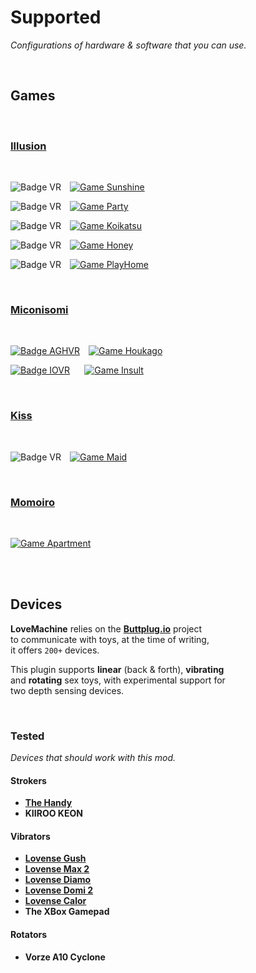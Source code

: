 
# Supported

*Configurations of hardware & software that you can use.*

<br>

## Games

<br>

### **[Illusion]**

<br>

![Badge VR]   [![Game Sunshine]][Koikatsu Sunshine]

![Badge VR]   [![Game Party]][Koikatsu Party]

![Badge VR]   [![Game Koikatsu]][Koikatsu]

![Badge VR]   [![Game Honey]][Honey Select 2]

![Badge VR]   [![Game PlayHome]][PlayHome]


<br>

### **[Miconisomi]**

<br>

[![Badge AGHVR]][AGHVR]   [![Game Houkago]][Houkago Rinkan Chuudoku]

[![Badge IOVR]][IOVR]     [![Game Insult]][Insult Order]

<br>

### **[Kiss]**

<br>

![Badge VR]   [![Game Maid]][Custom Order Maid 3D 2]

<br>

### **[Momoiro]**

<br>

[![Game Apartment]][Our Apartment]

<br>
<br>

## Devices

**LoveMachine** relies on the **[Buttplug.io]** project <br>
to communicate with toys, at the time of writing, <br>
it offers `200+` devices.

This plugin supports **linear** (back & forth), **vibrating** <br>
and **rotating** sex toys, with experimental support for <br>
two depth sensing devices.

<br>

### Tested

*Devices that should work with this mod.*

#### Strokers

- **[The Handy]**
- **KIIROO KEON**

#### Vibrators

- **[Lovense Gush]**
- **[Lovense Max 2]**
- **[Lovense Diamo]**
- **[Lovense Domi 2]**
- **[Lovense Calor]**
- **The XBox Gamepad**

#### Rotators

- **Vorze A10 Cyclone**

<br>


<!----------------------------------------------------------------------------->

[Buttplug.io]: https://github.com/buttplugio/buttplug

[AGHVR]: https://github.com/Eusth/AGHVR
[IOVR]: https://github.com/Eusth/IOVR


<!--------------------------------[ Ｇａｍｅｓ ]--------------------------------->

[Custom Order Maid 3D 2]: https://store.steampowered.com/app/1097580/CUSTOM_ORDER_MAID_3D2_Its_a_Night_Magic/
[Koikatsu Sunshine]: http://www.illusion.jp/preview/koikatsu_sunshine/
[Koikatsu Party]: http://koikatsuparty.illusion.jp/
[Our Apartment]: https://momoirosoft.itch.io/our-apartment
[Koikatsu]: http://www.illusion.jp/preview/koikatu/
[PlayHome]: http://www.illusion.jp/preview/playhome/


<!-----------------------------[ Ｄｅｖｅｌｏｐｅｒ ]----------------------------->

[Miconisomi]: https://miconisomi.xii.jp/
[Illusion]: http://www.illusion.jp/index2.html
[Momoiro]: https://momoirosoft.itch.io/
[Kiss]: https://store.steampowered.com/developer/s-court/


<!------------------------[ Ｓｐｏｎｓｏｒｅｄ　Ｌｉｎｋｓ ]------------------------>

[Houkago Rinkan Chuudoku]: https://www.dlsite.com/maniax/dlaf/=/t/n/link/work/aid/sauceke/locale/en_US/id/RJ189924.html/?locale=en_US
[Honey Select 2]: https://www.dlsite.com/pro/dlaf/=/t/n/link/work/aid/sauceke/locale/en_US/id/VJ013722.html/?locale=en_US
[Insult Order]: https://www.dlsite.com/maniax/dlaf/=/t/n/link/work/aid/sauceke/locale/en_US/id/RJ220246.html/?locale=en_US

[The Handy]: https://www.thehandy.com/?ref=saucekebenfield&utm_source=saucekebenfield&utm_medium=affiliate&utm_campaign=The+Handy+Affiliate+program

[Lovense Domi 2]: https://www.lovense.com/r/77i51d
[Lovense Calor]: https://www.lovense.com/r/vu65q6
[Lovense Max 2]: https://www.lovense.com/r/k8bbja
[Lovense Diamo]: https://www.lovense.com/r/54xpc7
[Lovense Gush]: https://www.lovense.com/r/f7lki7


<!----------------------------[ Ｇａｍｅ　Ｂａｄｇｅｓ ]--------------------------->

[Game Apartment]: https://img.shields.io/badge/Our_Apartment-ff686d?style=flat
[Game Sunshine]: https://img.shields.io/badge/Koikatsu_Sunshine-2cc1ff?style=flat
[Game Koikatsu]: https://img.shields.io/badge/Koikatsu-f9799c?style=flat
[Game PlayHome]: https://img.shields.io/badge/PlayHome-d1215d?style=flat
[Game Houkago]: https://img.shields.io/badge/Houkago_Rinkan_Chuudoku-671197?style=flat
[Game Insult]: https://img.shields.io/badge/Insult_Order-4d3962?style=flat
[Game Honey]: https://img.shields.io/badge/Honey_Select_2-d53b36?style=flat
[Game Party]: https://img.shields.io/badge/Koikatsu_Party-ff78a4?style=flat
[Game Maid]: https://img.shields.io/badge/Custom_Order_Maid_3D_2-ddc756?style=flat


<!------------------------------[ Ｂａｄｇｅｓ ]--------------------------------->

[Badge AGHVR]: https://img.shields.io/badge/ＡＧＨＶＲ-0D0D0D?style=flat&logoColor=white&logo=GoogleCardboard
[Badge IOVR]: https://img.shields.io/badge/ＩＯＶＲ-0D0D0D?style=flat&logoColor=white&logo=GoogleCardboard
[Badge VR]: https://img.shields.io/badge/ＶＲ-0D0D0D?style=flat&logoColor=white&logo=GoogleCardboard
